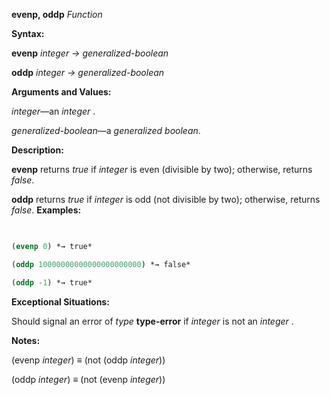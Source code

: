 **evenp, oddp** *Function* 



**Syntax:** 



**evenp** *integer → generalized-boolean* 



**oddp** *integer → generalized-boolean* 



**Arguments and Values:** 



*integer*—an *integer* . 



*generalized-boolean*—a *generalized boolean*. 



**Description:** 



**evenp** returns *true* if *integer* is even (divisible by two); otherwise, returns *false*. 



**oddp** returns *true* if *integer* is odd (not divisible by two); otherwise, returns *false*. **Examples:**
```lisp
 

(evenp 0) *→ true* 

(oddp 10000000000000000000000) *→ false* 

(oddp -1) *→ true* 


```
**Exceptional Situations:** 



Should signal an error of *type* **type-error** if *integer* is not an *integer* . 







 



 



**Notes:** 



(evenp *integer*) *≡* (not (oddp *integer*)) 



(oddp *integer*) *≡* (not (evenp *integer*)) 



